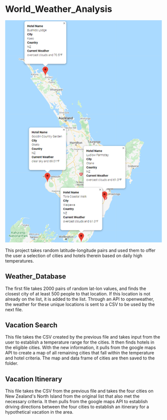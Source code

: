 # World_Weather_Analysis

![map](map.png)

This project takes random latitude-longitude pairs and used them to offer the user a selection of cities and hotels therein based on daily high temperatures. 

## Weather_Database

The first file takes 2000 pairs of random lat-lon values, and finds the closest city of at least 500 people to that location. If this location is not already on the list, it is added to the list. Through an API to openweather, the weather for these unique locations is sent to a CSV to be used by the next file.

## Vacation Search

This file takes the CSV created by the previous file and takes input from the user to establish a temperature range for the cities. It then finds hotels in the eligible cities. With the new information, it pulls from the google maps API to create a map of all remaining cities that fall within the temperature and hotel criteria. The map and data frame of cities are then saved to the folder.

## Vacation Itinerary

This file takes the CSV from the previous file and takes the four cities on New Zealand's North Island from the original list that also met the necessary criteria. It then pulls from the google maps API to establish driving directions between the four cities to establish an itinerary for a hypothetical vacation in the area.
